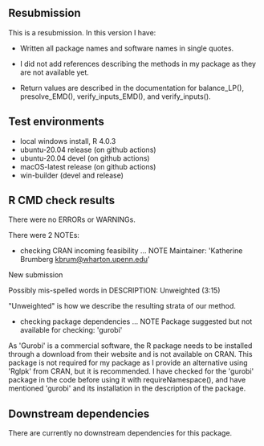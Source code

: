 ## Resubmission
This is a resubmission. In this version I have:

* Written all package names and software names in single quotes.

* I did not add references describing the methods in my package as they are not available yet.

* Return values are described in the documentation for balance_LP(), presolve_EMD(), verify_inputs_EMD(), and verify_inputs().

## Test environments
* local windows install, R 4.0.3
* ubuntu-20.04 release (on github actions)
* ubuntu-20.04 devel (on github actions)
* macOS-latest release (on github actions)
* win-builder (devel and release)

## R CMD check results
There were no ERRORs or WARNINGs.

There were 2 NOTEs:

* checking CRAN incoming feasibility ... NOTE
Maintainer: 'Katherine Brumberg <kbrum@wharton.upenn.edu>'

New submission

Possibly mis-spelled words in DESCRIPTION:
  Unweighted (3:15)

  "Unweighted" is how we describe the resulting strata of our method.
  
* checking package dependencies ... NOTE
Package suggested but not available for checking: 'gurobi'

As 'Gurobi' is a commercial software, the R package needs to be installed through a download from their website and is not available on CRAN. This package is not required for my package as I provide an alternative using 'Rglpk' from CRAN, but it is recommended. I have checked for the 'gurobi' package in the code before using it with requireNamespace(), and have mentioned 'gurobi' and its installation in the description of the package.

## Downstream dependencies
There are currently no downstream dependencies for this package.
